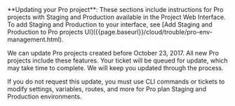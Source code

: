 <div markdown="1">

<div class="bs-callout bs-callout-info" id="info" markdown="1">
**Updating your Pro project**: These sections include instructions for Pro projects with Staging and Production available in the Project Web Interface. To add Staging and Production to your interface, see [Add Staging and Production to Pro projects UI]({{page.baseurl}}/cloud/trouble/pro-env-management.html).

We can update Pro projects created before October 23, 2017. All new Pro projects include these features. Your ticket will be queued for update, which may take time to complete. We will keep you updated through the process.

If you do not request this update, you must use CLI commands or tickets to modify settings, variables, routes, and more for Pro plan Staging and Production environments.
</div>
